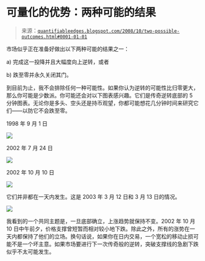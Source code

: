 <!--yml

类别：未分类

日期：2024 年 05 月 18 日 13:36:35

-->

# 可量化的优势：两种可能的结果

> 来源：[`quantifiableedges.blogspot.com/2008/10/two-possible-outcomes.html#0001-01-01`](http://quantifiableedges.blogspot.com/2008/10/two-possible-outcomes.html#0001-01-01)

市场似乎正在准备好做出以下两种可能的结果之一：

a) 完成这一投降并且大幅度向上逆转，或者

b) 跌至零并永久关闭其门。

到目前为止，我不会排除任何一种可能性。如果你认为逆转的可能性比归零更大，那么你可能是少数派。你可能还会对以下图表感兴趣。它们是传奇逆转底部的 5 分钟图表。无论你是多头、空头还是持币观望，你都可能想花几分钟时间来研究它们——以防它不会跌至零。

1998 年 9 月 1 日

![](https://blogger.googleusercontent.com/img/b/R29vZ2xl/AVvXsEiIiGwTsv7E4zJ3aIiXFg1QZVjNqJYNaIqqD3u9uPMufA6W5yzPfmofCdjnT77_urmnSBH6F2CdJiaDqqQpHvnK8-b3hRff61FXs1_rOHQkVMV29hTwDtH86A4UF2yePdm9hPmd3O44alw/s1600-h/2008-10-10+9-1-98.jpg)

2002 年 7 月 24 日

![](https://blogger.googleusercontent.com/img/b/R29vZ2xl/AVvXsEgKoGDVexZwLWAK04HF38eeVToKzJUF_Ze8q60EnUJ_BenDkIuyKg9Oug8Fc2wUitNAeTTfK21_pQi1Xh-bded82El5mKNlDAT2j_IrpnsnYHQB_Fpj9o9q_VA1kw_0nn4BV9QXnEG8yKM/s1600-h/2008-10-10+7-24-02.jpg)

2002 年 10 月 10 日

![](https://blogger.googleusercontent.com/img/b/R29vZ2xl/AVvXsEgkpcv8w24O4Loxdh1s-79NnRNYH0IRWz0sbegs1yDUns7mDXTuy6TAzovraB5xL1UiCMKjq03ZERyER4zM9ZvwDlHPqKMbiHoKc-RcsatkqWVyUME-6CvpYui0-gdXBCGZUwPyfKjTwLE/s1600-h/2008-10-10+10-10-02.jpg)

它们并非都在一天内发生。这是 2003 年 3 月 12 日和 3 月 13 日的情况。

![](https://blogger.googleusercontent.com/img/b/R29vZ2xl/AVvXsEiLicENO1TSLS13-AEA67Y7THOdCYfjcd5G7FTMG1d5AtpA8oSYuxrduw1puISe0DjvB8u4F6OJAfvu99n5RNpLJHENCG6b4djx2zHWs49khR5xgn5IVRfHlStOB-F_hOOyN3Ii9XLmrR0/s1600-h/2008-10-10+3-12-13-03.jpg)

我看到的一个共同主题是，一旦底部确立，上涨趋势就保持不变。2002 年 10 月 10 日中午前夕，价格支撑曾短暂而相对较小地下跌。除此之外，所有的涨势在一天内都保持了他们的立场。换句话说，如果你在日内交易，一个宽松的移动止损可能不是一个坏主意。如果市场要进行下一次传奇般的逆转，突破支撑线的急剧下跌似乎不太可能发生。
